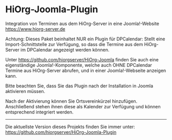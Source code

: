 HiOrg-Joomla-Plugin
===================

Integration von Terminen aus dem HiOrg-Server in eine Joomla!-Website  
https://www.hiorg-server.de

Achtung: Dieses Paket beinhaltet NUR ein Plugin für DPCalendar:
Stellt eine Import-Schnittstelle zur Verfügung, so dass die Termine aus dem
HiOrg-Server im DPCalendar angezeigt werden können.

Unter
https://github.com/hiorgserver/HiOrg-Joomla
finden Sie auch eine eigenständige Joomla!-Komponente, welche auch OHNE 
DPCalendar Termine aus HiOrg-Server abrufen, und in einer Joomla!-Webseite anzeigen kann.

Bitte beachten Sie, dass Sie das Plugin nach der Installation in Joomla aktivieren müssen.

Nach der Aktivierung können Sie Ortsvereinkürzel hinzufügen. Anschließend stehen ihnen diese als Kalender zur Verfügung und können entsprechend integriert werden.

----

Die aktuellste Version dieses Projekts finden Sie immer unter:  
https://github.com/hiorgserver/HiOrg-Joomla-Plugin

